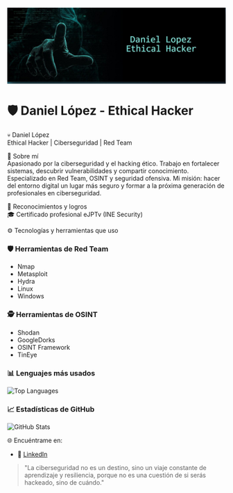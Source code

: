 <p align="center">
  <img src="https://github.com/daniellopezciber/daniellopezciber/blob/main/banner1.jpg?raw=true" alt="Banner Daniel López" />
</p>

# 🛡️ Daniel López - Ethical Hacker

💀 Daniel López  
Ethical Hacker | Ciberseguridad | Red Team

🧠 Sobre mí  
Apasionado por la ciberseguridad y el hacking ético. Trabajo en fortalecer sistemas, descubrir vulnerabilidades y compartir conocimiento. Especializado en Red Team, OSINT y seguridad ofensiva. Mi misión: hacer del entorno digital un lugar más seguro y formar a la próxima generación de profesionales en ciberseguridad.

🥇 Reconocimientos y logros  
🎓 Certificado profesional eJPTv (INE Security)

⚙️ Tecnologías y herramientas que uso

### 🛡️ Herramientas de Red Team
- Nmap  
- Metasploit  
- Hydra  
- Linux  
- Windows

### 🕵️ Herramientas de OSINT
- Shodan  
- GoogleDorks  
- OSINT Framework  
- TinEye

### 📊 Lenguajes más usados
![Top Languages](https://github-readme-stats.vercel.app/api/top-langs/?username=daniel-lopez&layout=compact&theme=dark)

### 📈 Estadísticas de GitHub
![GitHub Stats](https://github-readme-stats.vercel.app/api?username=daniel-lopez&show_icons=true&theme=dark&hide=prs)

🌐 Encuéntrame en:
- 💼 [LinkedIn](https://www.linkedin.com/in/daniel-lopez--garcia/)

> "La ciberseguridad no es un destino, sino un viaje constante de aprendizaje y resiliencia, porque no es una cuestión de si serás hackeado, sino de cuándo."

